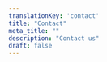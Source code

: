 ```yaml
---
translationKey: 'contact'
title: "Contact"
meta_title: ""
description: "Contact us"
draft: false
---
```


